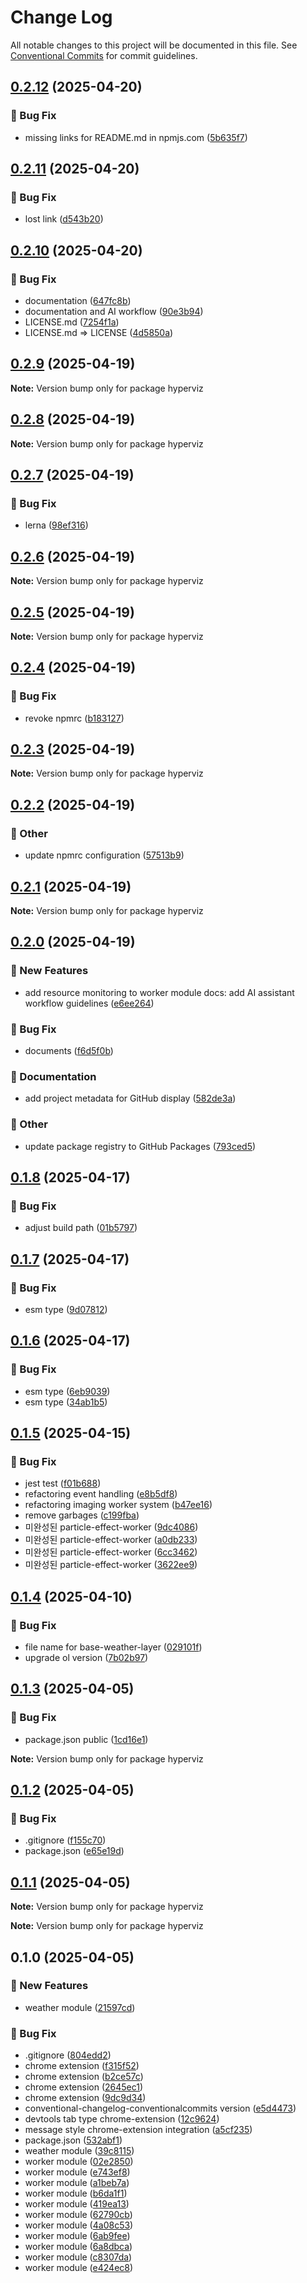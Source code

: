 # Change Log

All notable changes to this project will be documented in this file.
See [Conventional Commits](https://conventionalcommits.org) for commit guidelines.

## [0.2.12](https://github.com/hyperviz/hyperviz/compare/v0.2.11...v0.2.12) (2025-04-20)


### :bug: Bug Fix

* missing links for README.md in npmjs.com ([5b635f7](https://github.com/hyperviz/hyperviz/commit/5b635f79c0f99f22c39ac85d20ff242d151faccc))



## [0.2.11](https://github.com/hyperviz/hyperviz/compare/v0.2.10...v0.2.11) (2025-04-20)


### :bug: Bug Fix

* lost link ([d543b20](https://github.com/hyperviz/hyperviz/commit/d543b20e09bd334fa8004fd2b856d2145d9fb3af))



## [0.2.10](https://github.com/hyperviz/hyperviz/compare/v0.2.9...v0.2.10) (2025-04-20)


### :bug: Bug Fix

* documentation ([647fc8b](https://github.com/hyperviz/hyperviz/commit/647fc8ba97fcf7b24380ca4491a0effa8bb36217))
* documentation and AI workflow ([90e3b94](https://github.com/hyperviz/hyperviz/commit/90e3b9463b6ccb4d3a8ed7e2e28c20d005900f85))
* LICENSE.md ([7254f1a](https://github.com/hyperviz/hyperviz/commit/7254f1aa8b5d3f08c1a61457b0123cad0b0f6037))
* LICENSE.md => LICENSE ([4d5850a](https://github.com/hyperviz/hyperviz/commit/4d5850a8699a6f97884642fa8f821646494e64dd))



## [0.2.9](https://github.com/hyperviz/hyperviz/compare/v0.2.8...v0.2.9) (2025-04-19)

**Note:** Version bump only for package hyperviz





## [0.2.8](https://github.com/hyperviz/hyperviz/compare/v0.2.7...v0.2.8) (2025-04-19)

**Note:** Version bump only for package hyperviz





## [0.2.7](https://github.com/hyperviz/hyperviz/compare/v0.2.6...v0.2.7) (2025-04-19)


### :bug: Bug Fix

* lerna ([98ef316](https://github.com/hyperviz/hyperviz/commit/98ef3166b7a582ca600e3db04dfbaf4885607489))



## [0.2.6](https://github.com/hyperviz/hyperviz/compare/v0.2.5...v0.2.6) (2025-04-19)

**Note:** Version bump only for package hyperviz





## [0.2.5](https://github.com/hyperviz/hyperviz/compare/v0.2.4...v0.2.5) (2025-04-19)

**Note:** Version bump only for package hyperviz





## [0.2.4](https://github.com/hyperviz/hyperviz/compare/v0.2.3...v0.2.4) (2025-04-19)


### :bug: Bug Fix

* revoke npmrc ([b183127](https://github.com/hyperviz/hyperviz/commit/b1831279d34c3c8bb9aa731ff16516d5fcc3d65a))



## [0.2.3](https://github.com/hyperviz/hyperviz/compare/v0.2.2...v0.2.3) (2025-04-19)

**Note:** Version bump only for package hyperviz





## [0.2.2](https://github.com/hyperviz/hyperviz/compare/v0.2.1...v0.2.2) (2025-04-19)


### :mega: Other

* update npmrc configuration ([57513b9](https://github.com/hyperviz/hyperviz/commit/57513b9ddad5d95c5fa413a6bbf3274778debe35))



## [0.2.1](https://github.com/hyperviz/hyperviz/compare/v0.2.0...v0.2.1) (2025-04-19)

**Note:** Version bump only for package hyperviz





## [0.2.0](https://github.com/hyperviz/hyperviz/compare/v0.1.8...v0.2.0) (2025-04-19)


### :rocket: New Features

* add resource monitoring to worker module docs: add AI assistant workflow guidelines ([e6ee264](https://github.com/hyperviz/hyperviz/commit/e6ee2643a5165dade4cda5198db88b26b071dd09))


### :bug: Bug Fix

* documents ([f6d5f0b](https://github.com/hyperviz/hyperviz/commit/f6d5f0b7eb05c8658b54b7ac93ba08c8cce7de15))


### :memo: Documentation

* add project metadata for GitHub display ([582de3a](https://github.com/hyperviz/hyperviz/commit/582de3a05193fff8c239bd832ddbfd45d4d7de08))


### :mega: Other

* update package registry to GitHub Packages ([793ced5](https://github.com/hyperviz/hyperviz/commit/793ced5f5085b753c3289bb2a037e2413378d903))



## [0.1.8](https://github.com/heartyoh/hyperviz/compare/v0.1.7...v0.1.8) (2025-04-17)


### :bug: Bug Fix

* adjust build path ([01b5797](https://github.com/heartyoh/hyperviz/commit/01b5797f5a3ad6ac66a389ae702efe60bfb79d66))



## [0.1.7](https://github.com/heartyoh/hyperviz/compare/v0.1.6...v0.1.7) (2025-04-17)


### :bug: Bug Fix

* esm type ([9d07812](https://github.com/heartyoh/hyperviz/commit/9d07812bb82484e5bc4cb672939b18d320358a9a))



## [0.1.6](https://github.com/heartyoh/hyperviz/compare/v0.1.5...v0.1.6) (2025-04-17)


### :bug: Bug Fix

* esm type ([6eb9039](https://github.com/heartyoh/hyperviz/commit/6eb9039b977b071fdc8ec4fb41710bc96cbbe3d3))
* esm type ([34ab1b5](https://github.com/heartyoh/hyperviz/commit/34ab1b5c7b7f44f2a2a35c5a66eacf233820c6f5))



## [0.1.5](https://github.com/heartyoh/hyperviz/compare/v0.1.4...v0.1.5) (2025-04-15)


### :bug: Bug Fix

* jest test ([f01b688](https://github.com/heartyoh/hyperviz/commit/f01b688fb5adc6d0b32d60c1e67657839ef9a944))
* refactoring event handling ([e8b5df8](https://github.com/heartyoh/hyperviz/commit/e8b5df8c2e9f80b38de17353d41cbabc4a3d9c72))
* refactoring imaging worker system ([b47ee16](https://github.com/heartyoh/hyperviz/commit/b47ee16b440eeadbbec4d441edd79ebc3619b533))
* remove garbages ([c199fba](https://github.com/heartyoh/hyperviz/commit/c199fbadb87f3898783fe14da3b6364dd7ad1cff))
* 미완성된 particle-effect-worker ([9dc4086](https://github.com/heartyoh/hyperviz/commit/9dc4086705b0e16de069df7988e51188dcbb12d8))
* 미완성된 particle-effect-worker ([a0db233](https://github.com/heartyoh/hyperviz/commit/a0db23359aa662ab588b0f5cb27b9f0dc4fa18d7))
* 미완성된 particle-effect-worker ([6cc3462](https://github.com/heartyoh/hyperviz/commit/6cc3462b904efbe1a59bc287aaa682c57b0ffa6c))
* 미완성된 particle-effect-worker ([3622ee9](https://github.com/heartyoh/hyperviz/commit/3622ee99a68a114556c180b94aba7cb723c22074))



## [0.1.4](https://github.com/heartyoh/hyperviz/compare/v0.1.3...v0.1.4) (2025-04-10)


### :bug: Bug Fix

* file name for base-weather-layer ([029101f](https://github.com/heartyoh/hyperviz/commit/029101fee403c0351dd8dfcff7e91f1d5f45c418))
* upgrade ol version ([7b02b97](https://github.com/heartyoh/hyperviz/commit/7b02b978ef8759d24ba2436e3b1105b1ee3e0cf6))



## [0.1.3](https://github.com/heartyoh/hyperviz/compare/v0.1.2...v0.1.3) (2025-04-05)


### :bug: Bug Fix

* package.json public ([1cd16e1](https://github.com/heartyoh/hyperviz/commit/1cd16e11471fb39c7ff57b74dea930c117fdc3e1))





**Note:** Version bump only for package hyperviz





## [0.1.2](https://github.com/heartyoh/hyperviz/compare/v0.1.1...v0.1.2) (2025-04-05)


### :bug: Bug Fix

* .gitignore ([f155c70](https://github.com/heartyoh/hyperviz/commit/f155c70e6ca8cb2a54237ae96c853a643b74bb89))
* package.json ([e65e19d](https://github.com/heartyoh/hyperviz/commit/e65e19d8ca2c6bb185f1afc4bbcb81ff9a816ce4))



## [0.1.1](https://github.com/heartyoh/hyperviz/compare/v0.1.0...v0.1.1) (2025-04-05)

**Note:** Version bump only for package hyperviz







**Note:** Version bump only for package hyperviz





## 0.1.0 (2025-04-05)


### :rocket: New Features

* weather module ([21597cd](https://github.com/heartyoh/hyperviz/commit/21597cd69cd658c09ac7548a4b178f2eabf84ad2))


### :bug: Bug Fix

* .gitignore ([804edd2](https://github.com/heartyoh/hyperviz/commit/804edd2428eed8ec3b01ecdcbe6b7f08bb58fca5))
* chrome extension ([f315f52](https://github.com/heartyoh/hyperviz/commit/f315f529d2ef1ec3e3a89287fbb1733e78e69060))
* chrome extension ([b2ce57c](https://github.com/heartyoh/hyperviz/commit/b2ce57cc3e8897574bb03eb80981fa53adbc6bf1))
* chrome extension ([2645ec1](https://github.com/heartyoh/hyperviz/commit/2645ec127834e82b39011fb1b70dd294114d75e6))
* chrome extension ([9dc9d34](https://github.com/heartyoh/hyperviz/commit/9dc9d3414268fc3ccc86a6893b986c5315d8be0e))
* conventional-changelog-conventionalcommits version ([e5d4473](https://github.com/heartyoh/hyperviz/commit/e5d447374d537d5a25eb464580088f1b1fab9f3c))
* devtools tab type chrome-extension ([12c9624](https://github.com/heartyoh/hyperviz/commit/12c9624a87e862ee4fb38a4a14606be7b51dffd9))
* message style chrome-extension integration ([a5cf235](https://github.com/heartyoh/hyperviz/commit/a5cf235ec8a2c0cc6c77ab5b322be7b0e61f3fe0))
* package.json ([532abf1](https://github.com/heartyoh/hyperviz/commit/532abf19560c9d2efb52328f872ae3f82cd14469))
* weather module ([39c8115](https://github.com/heartyoh/hyperviz/commit/39c8115b68ffd8dbb8fd4c54fa5a3bebfeedc60d))
* worker module ([02e2850](https://github.com/heartyoh/hyperviz/commit/02e2850a72e970f9740fc0e0f9048795eba244e8))
* worker module ([e743ef8](https://github.com/heartyoh/hyperviz/commit/e743ef8b498f7807a29dd8f2232fbce01083fc90))
* worker module ([a1beb7a](https://github.com/heartyoh/hyperviz/commit/a1beb7a624eb1fcc4418e3498f6e4fbb66e25d85))
* worker module ([b6da1f1](https://github.com/heartyoh/hyperviz/commit/b6da1f102c46e3806c79664486fe77bd5bb303e5))
* worker module ([419ea13](https://github.com/heartyoh/hyperviz/commit/419ea139e51fd8d9341dd22605a03bd72467e39d))
* worker module ([62790cb](https://github.com/heartyoh/hyperviz/commit/62790cb0decc1f744fb881fe13622c41c9718f43))
* worker module ([4a08c53](https://github.com/heartyoh/hyperviz/commit/4a08c53cca9f9f095e9321383b55169bc3e9da12))
* worker module ([6ab9fee](https://github.com/heartyoh/hyperviz/commit/6ab9fee72373d906c44482413d8d3283fbd7779e))
* worker module ([6a8dbca](https://github.com/heartyoh/hyperviz/commit/6a8dbca76b15f0e5b0dc0056c596766533fcc718))
* worker module ([c8307da](https://github.com/heartyoh/hyperviz/commit/c8307dad0fd220f8cbed063678461c1a0c029aed))
* worker module ([e424ec8](https://github.com/heartyoh/hyperviz/commit/e424ec8347e095dcfc97835ee3d7ccceb0e294dd))
